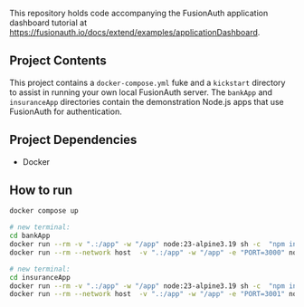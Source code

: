 This repository holds code accompanying the FusionAuth application dashboard tutorial at https://fusionauth.io/docs/extend/examples/applicationDashboard.

## Project Contents
This project contains a `docker-compose.yml` fuke and a `kickstart` directory to assist in running your own local FusionAuth server. The `bankApp` and `insuranceApp` directories contain the demonstration Node.js apps that use FusionAuth for authentication.

## Project Dependencies
- Docker

## How to run

```sh
docker compose up

# new terminal:
cd bankApp
docker run --rm -v ".:/app" -w "/app" node:23-alpine3.19 sh -c  "npm install"
docker run --rm --network host  -v ".:/app" -w "/app" -e "PORT=3000" node:23-alpine3.19 sh -c  "npm run start"

# new terminal:
cd insuranceApp
docker run --rm -v ".:/app" -w "/app" node:23-alpine3.19 sh -c  "npm install"
docker run --rm --network host  -v ".:/app" -w "/app" -e "PORT=3001" node:23-alpine3.19 sh -c  "npm run start"
```
